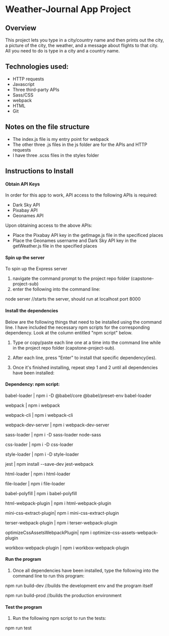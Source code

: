 # Weather-Journal App Project

## Overview
This project lets you type in a city/country name and then prints out the city, a picture of the city, the weather, and a message about flights to that city. All you need to do is type in a city and a country name. 

## Technologies used:
- HTTP requests
- Javascript
- Three third-party APIs
- Sass/CSS
- webpack
- HTML
- Git

## Notes on the file structure
- The index.js file is my entry point for webpack
- The other three .js files in the js folder are for the APIs and HTTP requests
- I have three .scss files in the styles folder

## Instructions to Install
#### Obtain API Keys
In order for this app to work, API access to the following APIs is required:
- Dark Sky API
- Pixabay API
- Geonames API

Upon obtaining access to the above APIs:
- Place the Pixabay API key in the getImage.js file in the specificed places
- Place the Geonames username and Dark Sky API key in the getWeather.js file in the specified places

#### Spin up the server
To spin up the Express server 
1. navigate the command prompt to the project repo folder (capstone-project-sub)
2. enter the following into the command line:

node server          //starts the server, should run at localhost port 8000

#### Install the dependencies
Below are the following things that need to be installed using the command line. I have included the necessary npm scripts for the corresponding dependency. Look at the column entitled "npm script" below. 

1. Type or copy/paste each line one at a time into the command line while in the project repo folder (capstone-project-sub). 

2. After each line, press "Enter" to install that specific dependency(ies).

3. Once it's finished installing, repeat step 1 and 2 until all dependencies have been installed:


#### Dependency:                      npm script:

babel-loader        |   npm i -D @babel/core @babel/preset-env babel-loader

webpack                |   npm i webpack 

webpack-cli            |   npm i webpack-cli

webpack-dev-server     |   npm i webpack-dev-server

sass-loader            |   npm i -D sass-loader node-sass

css-loader             |   npm i -D css-loader

style-loader           |   npm i -D style-loader

jest                   |   npm install --save-dev jest-webpack

html-loader            |   npm i html-loader

file-loader            |   npm i file-loader                    

babel-polyfill         |   npm i babel-polyfill

html-webpack-plugin    |   npm i html-webpack-plugin

mini-css-extract-plugin|   npm i mini-css-extract-plugin

terser-webpack-plugin  |   npm i terser-webpack-plugin

optimizeCssAssetsWebpackPlugin|   npm i optimize-css-assets-webpack-plugin

workbox-webpack-plugin |   npm i workbox-webpack-plugin



#### Run the program
1. Once all dependencies have been installed, type the following into the command line to run this program:

npm run build-dev      //builds the development env and the program itself 

npm run build-prod               //builds the production environment


#### Test the program
1. Run the following npm script to run the tests:

npm run test
